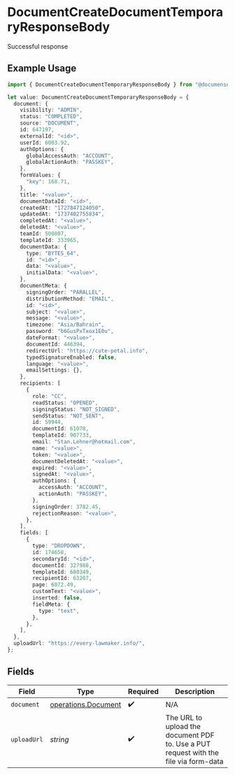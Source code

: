 # DocumentCreateDocumentTemporaryResponseBody

Successful response

## Example Usage

```typescript
import { DocumentCreateDocumentTemporaryResponseBody } from "@documenso/sdk-typescript/models/operations";

let value: DocumentCreateDocumentTemporaryResponseBody = {
  document: {
    visibility: "ADMIN",
    status: "COMPLETED",
    source: "DOCUMENT",
    id: 647197,
    externalId: "<id>",
    userId: 6003.92,
    authOptions: {
      globalAccessAuth: "ACCOUNT",
      globalActionAuth: "PASSKEY",
    },
    formValues: {
      "key": 168.71,
    },
    title: "<value>",
    documentDataId: "<id>",
    createdAt: "1727847124050",
    updatedAt: "1737402755834",
    completedAt: "<value>",
    deletedAt: "<value>",
    teamId: 509807,
    templateId: 333965,
    documentData: {
      type: "BYTES_64",
      id: "<id>",
      data: "<value>",
      initialData: "<value>",
    },
    documentMeta: {
      signingOrder: "PARALLEL",
      distributionMethod: "EMAIL",
      id: "<id>",
      subject: "<value>",
      message: "<value>",
      timezone: "Asia/Bahrain",
      password: "b6GusPxTxox1E0u",
      dateFormat: "<value>",
      documentId: 446394,
      redirectUrl: "https://cute-petal.info",
      typedSignatureEnabled: false,
      language: "<value>",
      emailSettings: {},
    },
    recipients: [
      {
        role: "CC",
        readStatus: "OPENED",
        signingStatus: "NOT_SIGNED",
        sendStatus: "NOT_SENT",
        id: 59944,
        documentId: 61078,
        templateId: 907733,
        email: "Stan.Lehner@hotmail.com",
        name: "<value>",
        token: "<value>",
        documentDeletedAt: "<value>",
        expired: "<value>",
        signedAt: "<value>",
        authOptions: {
          accessAuth: "ACCOUNT",
          actionAuth: "PASSKEY",
        },
        signingOrder: 3782.45,
        rejectionReason: "<value>",
      },
    ],
    fields: [
      {
        type: "DROPDOWN",
        id: 174658,
        secondaryId: "<id>",
        documentId: 327988,
        templateId: 680349,
        recipientId: 63207,
        page: 6072.49,
        customText: "<value>",
        inserted: false,
        fieldMeta: {
          type: "text",
        },
      },
    ],
  },
  uploadUrl: "https://every-lawmaker.info/",
};
```

## Fields

| Field                                                                                | Type                                                                                 | Required                                                                             | Description                                                                          |
| ------------------------------------------------------------------------------------ | ------------------------------------------------------------------------------------ | ------------------------------------------------------------------------------------ | ------------------------------------------------------------------------------------ |
| `document`                                                                           | [operations.Document](../../models/operations/document.md)                           | :heavy_check_mark:                                                                   | N/A                                                                                  |
| `uploadUrl`                                                                          | *string*                                                                             | :heavy_check_mark:                                                                   | The URL to upload the document PDF to. Use a PUT request with the file via form-data |